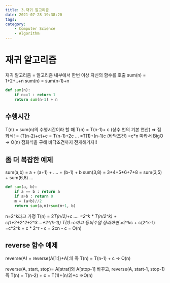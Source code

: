 ```yaml
---
title: 3.재귀 알고리즘
date: 2021-07-28 19:38:20
tags:
category:
    - Computer Science
    - Algorithm
---
```

# 재귀 알고리즘

재귀 알고리즘 = 알고리즘 내부에서 한번 이상 자신의 함수를 호출
sum(n) = 1+2+..+n
sum(n) = sum(n-1)+n

```python
def sum(n):
    if n==1 : return 1
    return sum(n-1) + n
```

## 수행시간

T(n) = sum(n)의 수행시간이라 할 때
T(n) = T(n-1)+ c (상수 번의 기본 연산) => 점화식!
     = (T(n-2)+c)+c = T(n-1)+2c
     ...
     =T(1)+(n-1)c (바닥조건)
     =c*n
     따라서 BigO -> O(n)
점화식을 구해 바닥조건까지 전개해가자!!

## 좀 더 복잡한 예제

sum(a,b) = a + (a+1) + .... + (b-1) + b
sum(3,8) = 3+4+5+6+7+8
         = sum(3,5) + sum(6,8)
         ...

```python
def sum(a, b):
    if a == b : return a
    if a>b : return 0
    m = (a+b)//2
    return sum(a,m)+sum(m+1, b)
```
n=2^k라고 가정
T(n) = 2*T(n/2)+c 
     ....
     =2^k * T(n/2^k) + c(1+2+2^2+2^3....+2^(k-1)) T(1)=c이고 등비수열 정리하면
     =2^k*c + c(2^k-1)
     =c*2^k + c * 2^r - c
     = 2cn - c = O(n)

## reverse 함수 예제

reverse(A) = reverse(A\[1:])+A\[:1]
즉 T(n) = T(n-1) + c => O(n)

reverse(A, start, stop)= A\[strat]와 A\[stop-1] 바꾸고, reverse(A, start-1, stop-1)
즉 T(n) = T(n-2) + c = T(1)+(n/2)*c =>O(n)
